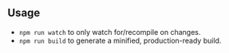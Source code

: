 ## Usage
* `npm run watch` to only watch for/recompile on changes.
* `npm run build` to generate a minified, production-ready build.
